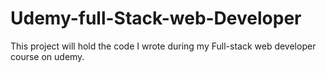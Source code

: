 # Udemy-full-Stack-web-Developer
This project will hold the code I wrote during my Full-stack web developer course on udemy.  

